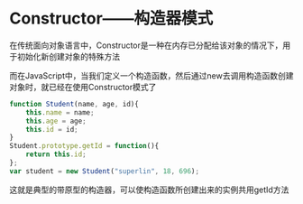 Constructor——构造器模式
===
在传统面向对象语言中，Constructor是一种在内存已分配给该对象的情况下，用于初始化新创建对象的特殊方法

而在JavaScript中，当我们定义一个构造函数，然后通过new去调用构造函数创建对象时，就已经在使用Constructor模式了

```javascript
function Student(name, age, id){
    this.name = name;
    this.age = age;
    this.id = id;
}
Student.prototype.getId = function(){
    return this.id;
};
var student = new Student("superlin", 18, 696);
```

这就是典型的带原型的构造器，可以使构造函数所创建出来的实例共用getId方法
